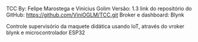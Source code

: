 TCC By: Felipe Marostega e Vinicius Golim
Versão: 1.3
link do repositório do GitHub: https://github.com/ViniOGLM/TCC.git
Broker e dashboard: Blynk

Controle supervisório da maquete didática usando IoT, através do vroker blynk e microcontrolador ESP32

